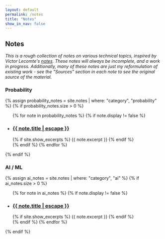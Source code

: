 ```yaml
---
layout: default
permalink: /notes
title: "Notes"
show_in_nav: false
---
```


## Notes
*This is a rough collection of notes on various technical topics, inspired by Victor Lecomte's [notes](https://victorlecomte.com/notes/).*
*These notes will always be incomplete, and a work in progress.*
*Additionally, many of these notes are just my reformulation of existing work - see the "Sources" section in each note to see the original source of the material.*

<!-- ### Linear Algebra
{% assign linear_algebra_notes = site.notes | where: "category", "linear_algebra" %}
{% if linear_algebra_notes.size > 0 %}
  <ul class="note-list">
    {% for note in linear_algebra_notes %}
      {% if note.display != false %}
        <li>
          <h3>
            <a class="note-link" href="{{ note.url | relative_url }}">
              {{ note.title | escape }}
            </a>
          </h3>
          {% if site.show_excerpts %}
            {{ note.excerpt }}
          {% endif %}
        </li>
      {% endif %}
    {% endfor %}
  </ul>
{% endif %} -->

### Probability
{% assign probability_notes = site.notes | where: "category", "probability" %}
{% if probability_notes.size > 0 %}
  <ul class="note-list">
    {% for note in probability_notes %}
      {% if note.display != false %}
        <li>
          <h3>
            <a class="note-link" href="{{ note.url | relative_url }}">
              {{ note.title | escape }}
            </a>
          </h3>
          {% if site.show_excerpts %}
            {{ note.excerpt }}
          {% endif %}
        </li>
      {% endif %}
    {% endfor %}
  </ul>
{% endif %}

### AI / ML
{% assign ai_notes = site.notes | where: "category", "ai" %}
{% if ai_notes.size > 0 %}
  <ul class="note-list">
    {% for note in ai_notes %}
      {% if note.display != false %}
        <li>
          <h3>
            <a class="note-link" href="{{ note.url | relative_url }}">
              {{ note.title | escape }}
            </a>
          </h3>
          {% if site.show_excerpts %}
            {{ note.excerpt }}
          {% endif %}
        </li>
      {% endif %}
    {% endfor %}
  </ul>
{% endif %}

<!-- ### Other Notes
<ul class="note-list">
  {% for note in site.notes %}
    {% if note.display != false %}
      {% if note.category != "linear_algebra" and note.category != "probability" and note.category != "ai"%}
        <li>
          <h3>
            <a class="note-link" href="{{ note.url | relative_url }}">
              {{ note.title | escape }}
            </a>
          </h3>
          {% if site.show_excerpts %}
            {{ note.excerpt }}
          {% endif %}
        </li>
      {% endif %}
    {% endif %}
  {% endfor %}
</ul> -->